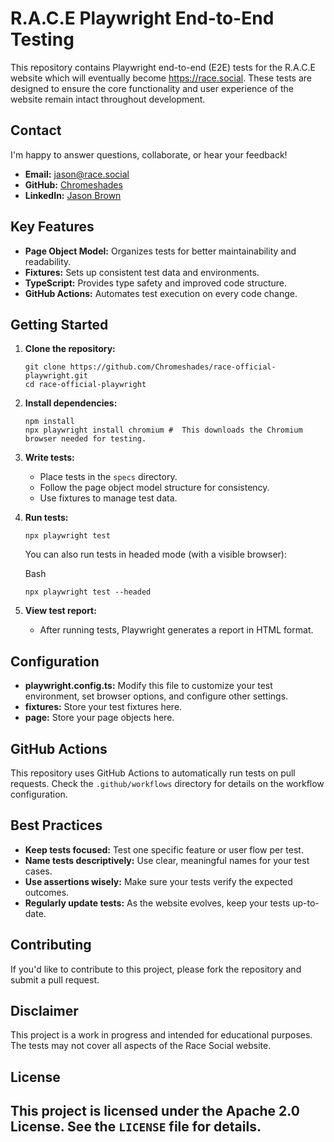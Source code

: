 R.A.C.E Playwright End-to-End Testing
=========================================

This repository contains Playwright end-to-end (E2E) tests for the R.A.C.E website which will eventually become <https://race.social>. These tests are designed to ensure the core functionality and user experience of the website remain intact throughout development.

## Contact

I'm happy to answer questions, collaborate, or hear your feedback!

- **Email:** jason@race.social
- **GitHub:** [Chromeshades](https://github.com/Chromeshades)
- **LinkedIn:** [Jason Brown](https://www.linkedin.com/in/jaosonbrown/)

Key Features
------------

-   **Page Object Model:** Organizes tests for better maintainability and readability.
-   **Fixtures:** Sets up consistent test data and environments.
-   **TypeScript:** Provides type safety and improved code structure.
-   **GitHub Actions:** Automates test execution on every code change.

Getting Started
---------------

1.  **Clone the repository:**

    ```
    git clone https://github.com/Chromeshades/race-official-playwright.git
    cd race-official-playwright
    ```

2.  **Install dependencies:**

    ```
    npm install
    npx playwright install chromium #  This downloads the Chromium browser needed for testing.
    ```


3.  **Write tests:**

    -   Place tests in the `specs` directory.
    -   Follow the page object model structure for consistency.
    -   Use fixtures to manage test data.
  
4.  **Run tests:**

    ```
    npx playwright test
    ```

    You can also run tests in headed mode (with a visible browser):

    Bash

    ```
    npx playwright test --headed

    ```

5.  **View test report:**

    -   After running tests, Playwright generates a report in HTML format.

Configuration
-------------

-   **playwright.config.ts:** Modify this file to customize your test environment, set browser options, and configure other settings.
-   **fixtures:** Store your test fixtures here.
-   **page:** Store your page objects here.

GitHub Actions
--------------

This repository uses GitHub Actions to automatically run tests on pull requests. Check the `.github/workflows` directory for details on the workflow configuration.

Best Practices
--------------

-   **Keep tests focused:** Test one specific feature or user flow per test.
-   **Name tests descriptively:** Use clear, meaningful names for your test cases.
-   **Use assertions wisely:** Make sure your tests verify the expected outcomes.
-   **Regularly update tests:** As the website evolves, keep your tests up-to-date.

Contributing
------------

If you'd like to contribute to this project, please fork the repository and submit a pull request.

Disclaimer
----------

This project is a work in progress and intended for educational purposes. The tests may not cover all aspects of the Race Social website.

License
-------

This project is licensed under the Apache 2.0 License. See the `LICENSE` file for details.
-----------------------------------------------------------------------------------
